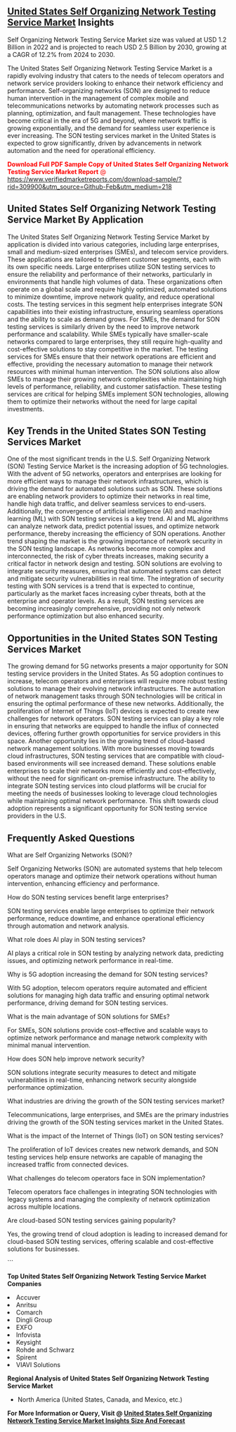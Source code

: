 <h2><a href="https://www.verifiedmarketreports.com/download-sample/?rid=309900&amp;utm_source=Github-Feb&amp;utm_medium=218" target="_blank">United States Self Organizing Network Testing Service Market</a> Insights</h2><p>Self Organizing Network Testing Service Market size was valued at USD 1.2 Billion in 2022 and is projected to reach USD 2.5 Billion by 2030, growing at a CAGR of 12.2% from 2024 to 2030.</p><p> <p>The United States Self Organizing Network Testing Service Market is a rapidly evolving industry that caters to the needs of telecom operators and network service providers looking to enhance their network efficiency and performance. Self-organizing networks (SON) are designed to reduce human intervention in the management of complex mobile and telecommunications networks by automating network processes such as planning, optimization, and fault management. These technologies have become critical in the era of 5G and beyond, where network traffic is growing exponentially, and the demand for seamless user experience is ever increasing. The SON testing services market in the United States is expected to grow significantly, driven by advancements in network automation and the need for operational efficiency. <p><span class=""><span style="color: #ff0000;"><strong>Download Full PDF Sample Copy of United States Self Organizing Network Testing Service Market Report</strong> @ </span><a href="https://www.verifiedmarketreports.com/download-sample/?rid=309900&amp;utm_source=Github-Feb&amp;utm_medium=218" target="_blank">https://www.verifiedmarketreports.com/download-sample/?rid=309900&amp;utm_source=Github-Feb&amp;utm_medium=218</a></span></p></p> <h2>United States Self Organizing Network Testing Service Market By Application</h2> <p>The United States Self Organizing Network Testing Service Market by application is divided into various categories, including large enterprises, small and medium-sized enterprises (SMEs), and telecom service providers. These applications are tailored to different customer segments, each with its own specific needs. Large enterprises utilize SON testing services to ensure the reliability and performance of their networks, particularly in environments that handle high volumes of data. These organizations often operate on a global scale and require highly optimized, automated solutions to minimize downtime, improve network quality, and reduce operational costs. The testing services in this segment help enterprises integrate SON capabilities into their existing infrastructure, ensuring seamless operations and the ability to scale as demand grows. For SMEs, the demand for SON testing services is similarly driven by the need to improve network performance and scalability. While SMEs typically have smaller-scale networks compared to large enterprises, they still require high-quality and cost-effective solutions to stay competitive in the market. The testing services for SMEs ensure that their network operations are efficient and effective, providing the necessary automation to manage their network resources with minimal human intervention. The SON solutions also allow SMEs to manage their growing network complexities while maintaining high levels of performance, reliability, and customer satisfaction. These testing services are critical for helping SMEs implement SON technologies, allowing them to optimize their networks without the need for large capital investments. <h2>Key Trends in the United States SON Testing Services Market</h2> <p>One of the most significant trends in the U.S. Self Organizing Network (SON) Testing Service Market is the increasing adoption of 5G technologies. With the advent of 5G networks, operators and enterprises are looking for more efficient ways to manage their network infrastructures, which is driving the demand for automated solutions such as SON. These solutions are enabling network providers to optimize their networks in real time, handle high data traffic, and deliver seamless services to end-users. Additionally, the convergence of artificial intelligence (AI) and machine learning (ML) with SON testing services is a key trend. AI and ML algorithms can analyze network data, predict potential issues, and optimize network performance, thereby increasing the efficiency of SON operations. Another trend shaping the market is the growing importance of network security in the SON testing landscape. As networks become more complex and interconnected, the risk of cyber threats increases, making security a critical factor in network design and testing. SON solutions are evolving to integrate security measures, ensuring that automated systems can detect and mitigate security vulnerabilities in real time. The integration of security testing with SON services is a trend that is expected to continue, particularly as the market faces increasing cyber threats, both at the enterprise and operator levels. As a result, SON testing services are becoming increasingly comprehensive, providing not only network performance optimization but also enhanced security. <h2>Opportunities in the United States SON Testing Services Market</h2> <p>The growing demand for 5G networks presents a major opportunity for SON testing service providers in the United States. As 5G adoption continues to increase, telecom operators and enterprises will require more robust testing solutions to manage their evolving network infrastructures. The automation of network management tasks through SON technologies will be critical in ensuring the optimal performance of these new networks. Additionally, the proliferation of Internet of Things (IoT) devices is expected to create new challenges for network operators. SON testing services can play a key role in ensuring that networks are equipped to handle the influx of connected devices, offering further growth opportunities for service providers in this space. Another opportunity lies in the growing trend of cloud-based network management solutions. With more businesses moving towards cloud infrastructures, SON testing services that are compatible with cloud-based environments will see increased demand. These solutions enable enterprises to scale their networks more efficiently and cost-effectively, without the need for significant on-premise infrastructure. The ability to integrate SON testing services into cloud platforms will be crucial for meeting the needs of businesses looking to leverage cloud technologies while maintaining optimal network performance. This shift towards cloud adoption represents a significant opportunity for SON testing service providers in the U.S. <h2>Frequently Asked Questions</h2> <p>What are Self Organizing Networks (SON)?</p> <p>Self Organizing Networks (SON) are automated systems that help telecom operators manage and optimize their network operations without human intervention, enhancing efficiency and performance.</p> <p>How do SON testing services benefit large enterprises?</p> <p>SON testing services enable large enterprises to optimize their network performance, reduce downtime, and enhance operational efficiency through automation and network analysis.</p> <p>What role does AI play in SON testing services?</p> <p>AI plays a critical role in SON testing by analyzing network data, predicting issues, and optimizing network performance in real-time.</p> <p>Why is 5G adoption increasing the demand for SON testing services?</p> <p>With 5G adoption, telecom operators require automated and efficient solutions for managing high data traffic and ensuring optimal network performance, driving demand for SON testing services.</p> <p>What is the main advantage of SON solutions for SMEs?</p> <p>For SMEs, SON solutions provide cost-effective and scalable ways to optimize network performance and manage network complexity with minimal manual intervention.</p> <p>How does SON help improve network security?</p> <p>SON solutions integrate security measures to detect and mitigate vulnerabilities in real-time, enhancing network security alongside performance optimization.</p> <p>What industries are driving the growth of the SON testing services market?</p> <p>Telecommunications, large enterprises, and SMEs are the primary industries driving the growth of the SON testing services market in the United States.</p> <p>What is the impact of the Internet of Things (IoT) on SON testing services?</p> <p>The proliferation of IoT devices creates new network demands, and SON testing services help ensure networks are capable of managing the increased traffic from connected devices.</p> <p>What challenges do telecom operators face in SON implementation?</p> <p>Telecom operators face challenges in integrating SON technologies with legacy systems and managing the complexity of network optimization across multiple locations.</p> <p>Are cloud-based SON testing services gaining popularity?</p> <p>Yes, the growing trend of cloud adoption is leading to increased demand for cloud-based SON testing services, offering scalable and cost-effective solutions for businesses.</p> ```</p><p><strong>Top United States Self Organizing Network Testing Service Market Companies</strong></p><div data-test-id=""><p><li>Accuver</li><li> Anritsu</li><li> Comarch</li><li> Dingli Group</li><li> EXFO</li><li> Infovista</li><li> Keysight</li><li> Rohde and Schwarz</li><li> Spirent</li><li> VIAVI Solutions</li></p><div><strong>Regional Analysis of&nbsp;United States Self Organizing Network Testing Service Market</strong></div><ul><li dir="ltr"><p dir="ltr">North America&nbsp;(United States, Canada, and Mexico, etc.)</p></li></ul><p><strong>For More Information or Query, Visit @&nbsp;</strong><strong><a href="https://www.verifiedmarketreports.com/product/self-organizing-network-testing-service-market/?utm_source=Github-Feb&amp;utm_medium=218" target="_blank">United States Self Organizing Network Testing Service Market Insights Size And Forecast</a></strong></p></div>
